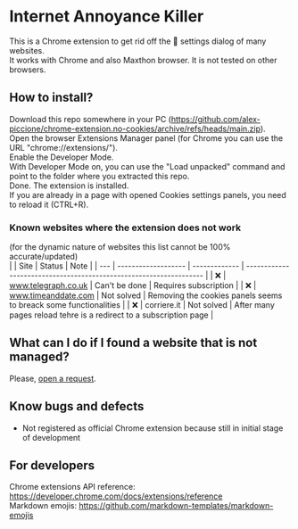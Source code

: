 # Internet Annoyance Killer

This is a Chrome extension to get rid off the :cookie: settings dialog of many websites.  
It works with Chrome and also Maxthon browser. It is not tested on other browsers.  

## How to install?

Download this repo somewhere in your PC (<https://github.com/alex-piccione/chrome-extension.no-cookies/archive/refs/heads/main.zip>).  
Open the browser Extensions Manager panel (for Chrome you can use the URL "chrome://extensions/").  
Enable the Developer Mode.  
With Developer Mode on, you can use the "Load unpacked" command and point to the folder where you extracted this repo.  
Done. The extension is installed.  
If you are already in a page with opened Cookies settings panels, you need to reload it (CTRL+R).
  
### Known websites where the extension does not work

(for the dynamic nature of websites this list cannot be 100% accurate/updated)  
|     | Site                | Status        | Note                                                               |
| --- | ------------------- | ------------- | ------------------------------------------------------------------ |
| :x: | www.telegraph.co.uk | Can't be done | Requires subscription                                              |
| :x: | www.timeanddate.com | Not solved    | Removing the cookies panels seems to breack some functionalities   |
| :x: | corriere.it         | Not solved    | After many pages reload tehre is a redirect to a subscription page |

## What can I do if I found a website that is not managed?

Please, [open a request](https://github.com/alex-piccione/chrome-extension.no-cookies/issues/new?title=Suggest%20of%20website%20to%20manage&body=Hi,%20I%27d%20like%20that%20this%20extension%20manage%20this%20website:%20...%20Thank%20you.).

## Know bugs and defects

- Not registered as official Chrome extension because still in initial stage of development

## For developers

Chrome extensions API reference: https://developer.chrome.com/docs/extensions/reference  
Markdown emojis: https://github.com/markdown-templates/markdown-emojis  
